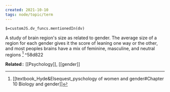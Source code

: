 ```yaml
---
created: 2021-10-10
tags: node/topic/term
---
```

`$=customJS.dv_funcs.mentionedIn(dv)`


A study of brain region's size as related to gender. The average size of a region for each gender gives it the score of leaning one way or the other, and most peoples brains have a mix of feminine, masculine, and neutral regions [^1] ^58d822

**Related**:: [[Psychology]], [[gender]]

[^1]: [[textbook_Hyde&Elsequest_pyschology of women and gender#Chapter 10 Biology and gender]]